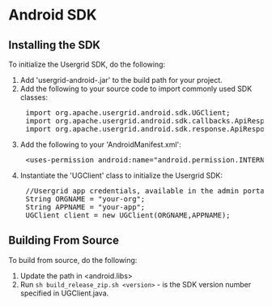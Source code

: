 # Android SDK 

Installing the SDK
--------------------

To initialize the Usergrid SDK, do the following:

1. Add 'usergrid-android-<version>.jar' to the build path for your project.
2. Add the following to your source code to import commonly used SDK classes:
<pre>
    import org.apache.usergrid.android.sdk.UGClient;
    import org.apache.usergrid.android.sdk.callbacks.ApiResponseCallback;
    import org.apache.usergrid.android.sdk.response.ApiResponse;  
</pre>
3. Add the following to your 'AndroidManifest.xml':
<pre>
    &lt;uses-permission android:name="android.permission.INTERNET" /&gt;    
</pre>
4. Instantiate the 'UGClient' class to initialize the Usergrid SDK:
<pre>
    //Usergrid app credentials, available in the admin portal
    String ORGNAME = "your-org";
    String APPNAME = "your-app";
    UGClient client = new UGClient(ORGNAME,APPNAME);    
</pre>

Building From Source
--------------------
To build from source, do the following:

1. Update the path in <android.libs>
2. Run <code>sh build_release_zip.sh &lt;version&gt;</code> - <version> is the SDK version number specified in UGClient.java.
